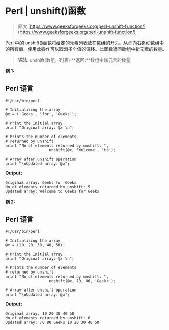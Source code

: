 # Perl | unshift()函数

> 原文:[https://www.geeksforgeeks.org/perl-unshift-function/](https://www.geeksforgeeks.org/perl-unshift-function/)

[Perl](https://www.geeksforgeeks.org/introduction-to-perl/) 中的 unshift()函数将给定的元素列表放在数组的开头。从而向右移动数组中的所有值。使用此操作可以取消多个值的偏移。此函数返回数组中新元素的数量。

> **语法:** unshift(数组，列表)
> **返回:**数组中新元素的数量

**例 1:**

## Perl 语言

```
#!/usr/bin/perl

# Initializing the array
@x = ('Geeks', 'for', 'Geeks');

# Print the Initial array
print "Original array: @x \n";

# Prints the number of elements
# returned by unshift
print "No of elements returned by unshift: ",
                   unshift(@x, 'Welcome', 'to');

# Array after unshift operation
print "\nUpdated array: @x";
```

**Output:** 

```
Original array: Geeks for Geeks 
No of elements returned by unshift: 5
Updated array: Welcome to Geeks for Geeks
```

**例 2:**

## Perl 语言

```
#!/usr/bin/perl

# Initializing the array
@x = (10, 20, 30, 40, 50);

# Print the Initial array
print "Original array: @x \n";

# Prints the number of elements
# returned by unshift
print "No of elements returned by unshift: ",
                   unshift(@x, 70, 80, 'Geeks');

# Array after unshift operation
print "\nUpdated array: @x";
```

**Output:** 

```
Original array: 10 20 30 40 50 
No of elements returned by unshift: 8
Updated array: 70 80 Geeks 10 20 30 40 50
```